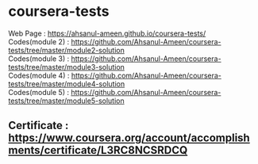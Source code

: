 # coursera-tests
Web Page : https://ahsanul-ameen.github.io/coursera-tests/  </br>
Codes(module 2) : https://github.com/Ahsanul-Ameen/coursera-tests/tree/master/module2-solution </br>
Codes(module 3) : https://github.com/Ahsanul-Ameen/coursera-tests/tree/master/module3-solution </br>
Codes(module 4) : https://github.com/Ahsanul-Ameen/coursera-tests/tree/master/module4-solution </br>
Codes(module 5) : https://github.com/Ahsanul-Ameen/coursera-tests/tree/master/module5-solution </br>

## Certificate : https://www.coursera.org/account/accomplishments/certificate/L3RC8NCSRDCQ
